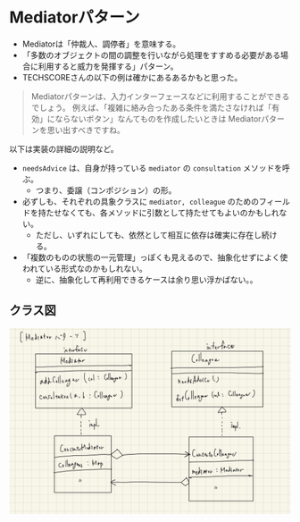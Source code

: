 # Mediatorパターン

- Mediatorは「仲裁人、調停者」を意味する。
- 「多数のオブジェクトの間の調整を行いながら処理をすすめる必要がある場合に利用すると威力を発揮する」パターン。
- TECHSCOREさんの以下の例は確かにあるあるかもと思った。

> Mediatorパターンは、入力インターフェースなどに利用することができるでしょう。
> 例えば、「複雑に絡み合ったある条件を満たさなければ「有効」にならないボタン」なんてものを作成したいときは
> Mediatorパターンを思い出すべきですね。

以下は実装の詳細の説明など。

- `needsAdvice` は、自身が持っている `mediator` の `consultation` メソッドを呼ぶ。
  - つまり、委譲（コンポジション）の形。
- 必ずしも、それぞれの具象クラスに `mediator, colleague` のためのフィールドを持たせなくても、各メソッドに引数として持たせてもよいのかもしれない。
  - ただし、いずれにしても、依然として相互に依存は確実に存在し続ける。
- 「複数のものの状態の一元管理」っぽくも見えるので、抽象化せずによく使われている形式なのかもしれない。
  - 逆に、抽象化して再利用できるケースは余り思い浮かばない。。

## クラス図

![](../images/mediator.jpg)
